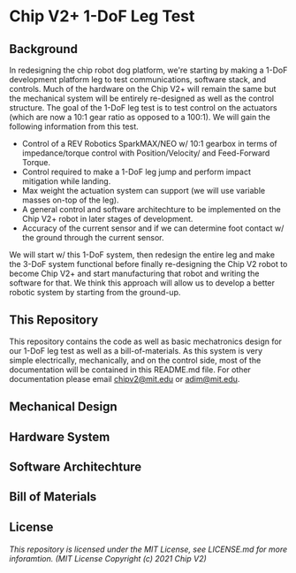 # Chip V2+ 1-DoF Leg Test

## Background

In redesigning the chip robot dog platform, we're starting by making a 1-DoF development platform leg to test communications, software stack, and controls. Much of the hardware on the Chip V2+ will remain the same but the mechanical system will be entirely re-designed as well as the control structure. The goal of the 1-DoF leg test is to test control on the actuators (which are now a 10:1 gear ratio as opposed to a 100:1). We will gain the following information from this test.

* Control of a REV Robotics SparkMAX/NEO w/ 10:1 gearbox in terms of impedance/torque control with Position/Velocity/ and Feed-Forward Torque. 
* Control required to make a 1-DoF leg jump and perform impact mitigation while landing.
* Max weight the actuation system can support (we will use variable masses on-top of the leg).
* A general control and software architechture to be implemented on the Chip V2+ robot in later stages of development. 
* Accuracy of the current sensor and if we can determine foot contact w/ the ground through the current sensor.

We will start w/ this 1-DoF system, then redesign the entire leg and make the 3-DoF system functional before finally re-designing the Chip V2 robot to become Chip V2+ and start manufacturing that robot and writing the software for that. We think this approach will allow us to develop a better robotic system by starting from the ground-up.

## This Repository

This repository contains the code as well as basic mechatronics design for our 1-DoF leg test as well as a bill-of-materials. As this system is very simple electrically, mechanically, and on the control side, most of the documentation will be contained in this README.md file. For other documentation please email chipv2@mit.edu or adim@mit.edu.

## Mechanical Design

## Hardware System

## Software Architechture 

## Bill of Materials

## License

###### This repository is licensed under the MIT License, see LICENSE.md for more inforamtion. (MIT License Copyright (c) 2021 Chip V2)
